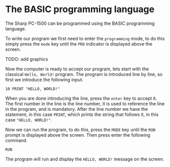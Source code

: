 # The BASIC programming language

The Sharp PC-1500 can be programmed using the BASIC programming language.

To write our program we first need to enter the `programming` mode, to do this simply press
the `mode` key until the `PRO` indicator is displayed above the screen.

TODO: add graphics

Now the computer is ready to accept our program, lets start with the classical `Hello, World!` program.
The program is introduced line by line, so first we introduce the following input.

```basic
10 PRINT "HELLO, WORLD!"
```

When you are done introducing the line, press the `enter` key to accept it.
The first number in the line is the line number, it is used to reference the line in the program, and is mandatory.
After the line number we have the statement, in this case `PRINT`, which prints the string that follows it,
in this case `"HELLO, WORLD!"`.

Now we can run the program, to do this, press the `MODE` key until the `RUN` prompt is displayed above the screen.
Then press enter the following command.

```basic
RUN
```

The program will run and display the `HELLO, WORLD!` message on the screen.
